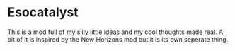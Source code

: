 # Esocatalyst
This is a mod full of my silly little ideas and my cool thoughts made real. A bit of it is inspired by the New Horizons mod but it is its own seperate thing.
